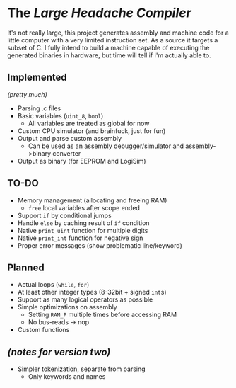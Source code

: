 # The _Large Headache Compiler_

It's not really large, this project generates assembly and machine code for a little computer with a very limited instruction set. As a source it targets a subset of C.
I fully intend to build a machine capable of executing the generated binaries in hardware, but time will tell if I'm actually able to.

## Implemented

_(pretty much)_

- Parsing .c files
- Basic variables (`uint_8`, `bool`)
  - All variables are treated as global for now
- Custom CPU simulator (and brainfuck, just for fun)
- Output and parse custom assembly
  - Can be used as an assembly debugger/simulator and assembly->binary converter
- Output as binary (for EEPROM and LogiSim)

## TO-DO

- Memory management (allocating and freeing RAM)
  - `free` local variables after scope ended
- Support `if` by conditional jumps
- Handle `else` by caching result of `if` condition
- Native `print_uint` function for multiple digits
- Native `print_int` function for negative sign
- Proper error messages (show problematic line/keyword)

## Planned

- Actual loops (`while`, `for`)
- At least other integer types (8-32bit + signed `int`s)
- Support as many logical operators as possible
- Simple optimizations on assembly
  - Setting `RAM_P` multiple times before accessing RAM
  - No bus-reads -> nop
- Custom functions

## _(notes for version two)_

- Simpler tokenization, separate from parsing
  - Only keywords and names
